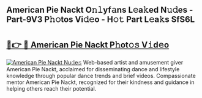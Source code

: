 ## American Pie Nackt O𝚗𝚕yf𝚊ns L𝚎a𝚔ed N𝚞𝚍es - Part-9V3 P𝚑𝚘tos Vi𝚍𝚎o - H𝚘𝚝 Part L𝚎a𝚔s SfS6L

# <h2><a href="http://kfel2sq.oniu.top/?m=American+Pie+Nackt">🔗👉 🔴 American Pie Nackt P𝚑ot𝚘𝚜 V𝚒d𝚎o</a></h2>

[![American Pie Nackt Nu𝚍e𝚜](https://i.imgur.com/0qMVB7G.gif)](http://kfel2sq.oniu.top/?m=American+Pie+Nackt)
Web-based artist and amusement giver American Pie Nackt, acclaimed for disseminating dance and lifestyle knowledge through popular dance trends and brief videos. Compassionate mentor American Pie Nackt, recognized for their kindness and guidance in helping others reach their potential.  
